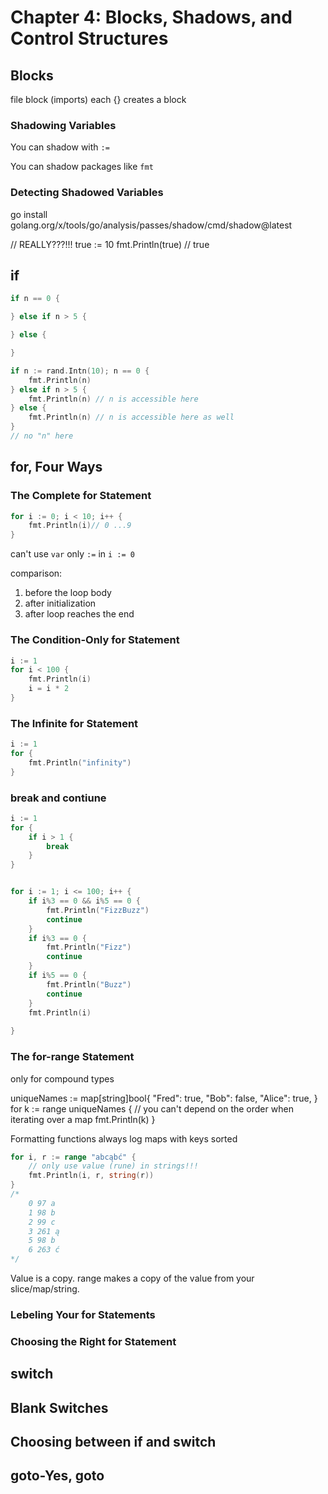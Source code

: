 # Chapter 4: Blocks, Shadows, and Control Structures

## Blocks

file block (imports)
each {} creates a block

### Shadowing Variables

You can shadow with `:=`

You can shadow packages like `fmt`

### Detecting Shadowed Variables

go install golang.org/x/tools/go/analysis/passes/shadow/cmd/shadow@latest

// REALLY???!!!
true := 10
fmt.Println(true) // true

## if

```go
if n == 0 {

} else if n > 5 {

} else {

}
```

```go
if n := rand.Intn(10); n == 0 {
    fmt.Println(n)
} else if n > 5 {
    fmt.Println(n) // n is accessible here
} else {
    fmt.Println(n) // n is accessible here as well
}
// no "n" here
```

## for, Four Ways



### The Complete for Statement

```go
for i := 0; i < 10; i++ {
    fmt.Println(i)// 0 ...9 
}
```
can't use `var` only `:=` in `i := 0`

comparison:
1. before the loop body
2. after initialization
3. after loop reaches the end

### The Condition-Only for Statement

```go
i := 1
for i < 100 {
    fmt.Println(i)
    i = i * 2
}
```


### The Infinite for Statement

```go
i := 1
for {
    fmt.Println("infinity")
}
```

### break and contiune

```go
i := 1
for {
    if i > 1 {
        break
    }
}
```

```go

for i := 1; i <= 100; i++ {
    if i%3 == 0 && i%5 == 0 {
        fmt.Println("FizzBuzz")
        continue
    }
    if i%3 == 0 {
        fmt.Println("Fizz")
        continue
    }
    if i%5 == 0 {
        fmt.Println("Buzz")
        continue
    }
    fmt.Println(i)
   
}
```

### The for-range Statement

only for compound types

uniqueNames := map[string]bool{
		"Fred":  true,
		"Bob":   false,
		"Alice": true,
	}
	for k := range uniqueNames {
		// you can't depend on the order when iterating over a map
		fmt.Println(k)
	}

Formatting functions always log maps with keys sorted

```go
for i, r := range "abcąbć" {
    // only use value (rune) in strings!!!
    fmt.Println(i, r, string(r))
}
/*
    0 97 a
    1 98 b
    2 99 c
    3 261 ą
    5 98 b
    6 263 ć
*/
```

Value is a copy. range makes a copy of the value from your slice/map/string. 

### Lebeling Your for Statements


### Choosing the Right for Statement

## switch

## Blank Switches

## Choosing between if and switch

## goto-Yes, goto

